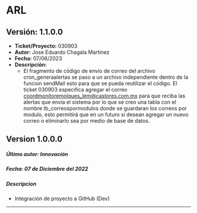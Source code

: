 # ARL
## Versión: 1.1.0.0
- __Ticket/Proyecto:__ 030903
- __Autor:__ Jose Eduardo Chagala Martinez
- __Fecha:__ 07/06/2023
- __Descripción:__ 
    - El fragmento de código de envio de correo del archivo cron_generaalertas se paso a un archivo independiente dentro de la funcion sendMail esto para que se pueda reutilizar el código.
    El ticket 030903 especifica agregar el correo coordmonitoremolques_lem@castores.com.mx para que reciba las alertas que envia el sistema por lo que se creo una tabla con el nombre tb_correospormodulos donde se guardaran los correos por modulo, esto permitirá que en un futuro si desean agregar un nuevo correo o eliminarlo sea por medio de base de datos.
## Version 1.0.0.0
##### Último autor: Innovación
##### Fecha:  07 de Diciembre del 2022
##### Descripcion
- Integración de proyecto a GitHub (Dev)
--------
